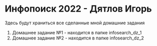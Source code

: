 # Инфопоиск 2022 - Дятлов Игорь

Здесь будут храниться все сделанные мной домашние задания

1. Домашнее задание №1 - находится в папке infosearch_dz_1
2. Домашнее задание №2 - находится в папке infosearch_dz_2
